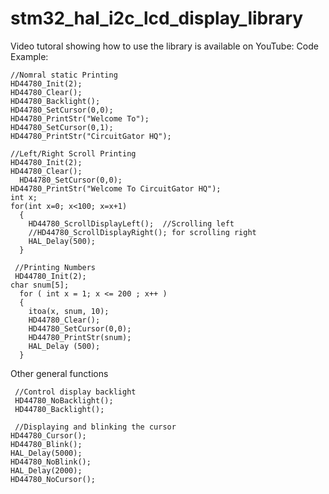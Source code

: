 # stm32_hal_i2c_lcd_display_library
Video tutoral showing how to use the library is available on YouTube: 
Code Example:

    //Nomral static Printing
    HD44780_Init(2);
    HD44780_Clear();
    HD44780_Backlight();
    HD44780_SetCursor(0,0);
    HD44780_PrintStr("Welcome To");
    HD44780_SetCursor(0,1);
    HD44780_PrintStr("CircuitGator HQ");

    //Left/Right Scroll Printing
    HD44780_Init(2);
  	HD44780_Clear();
	  HD44780_SetCursor(0,0);
  	HD44780_PrintStr("Welcome To CircuitGator HQ");
  	int x;
  	for(int x=0; x<100; x=x+1)
  	  {
  		HD44780_ScrollDisplayLeft();  //Scrolling left
  		//HD44780_ScrollDisplayRight(); for scrolling right
  		HAL_Delay(500);
  	  }

     //Printing Numbers
     HD44780_Init(2);
    char snum[5];
      for ( int x = 1; x <= 200 ; x++ )
      {
        itoa(x, snum, 10);
        HD44780_Clear();
        HD44780_SetCursor(0,0);
        HD44780_PrintStr(snum);
        HAL_Delay (500);
      }
       
Other general functions

     //Control display backlight
     HD44780_NoBacklight();
     HD44780_Backlight();

     //Displaying and blinking the cursor
    HD44780_Cursor(); 
    HD44780_Blink(); 
    HAL_Delay(5000);
    HD44780_NoBlink();
    HAL_Delay(2000);
    HD44780_NoCursor();

    

